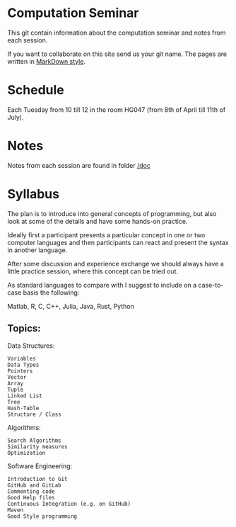 # Computation Seminar

This git contain information about the computation seminar and notes from each session.

If you want to collaborate on this site send us your git name. The pages are written in [MarkDown style](https://google.github.io/styleguide/docguide/style.html).


# Schedule
Each Tuesday  from 10 till 12 in the room HG047 (from 8th of April till 11th of July). 

# Notes
Notes from each session are found in folder [/doc](/doc)


# Syllabus

The plan is to introduce into general concepts of programming, but also look at some of the details and have some hands-on practice.

Ideally first a participant presents a particular concept in one or two computer languages and then participants can react and present the syntax in another language.

After some discussion and experience exchange we should always have a little practice session, where this concept can be tried out.

As standard languages to compare with I suggest to include on a case-to-case basis the following:

Matlab, R, C, C++, Julia, Java, Rust, Python

 
## Topics:

Data Structures:
```
Variables
Data Types
Pointers
Vector
Array
Tuple
Linked List
Tree
Hash-Table
Structure / Class
```
Algorithms:
```
Search Algorithms
Similarity measures
Optimization
```
 

Software Engineering:
```
Introduction to Git
GitHub and GitLab
Commenting code
Good Help files
Continuous Integration (e.g. on GitHub)
Maven
Good Style programming
```


    